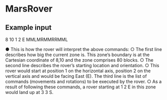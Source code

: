 # MarsRover

Example input
-------------

 8 10
 1 2  E
 MMLMRMMRRMML
     
     
● This is how the rover will interpret the above commands:
  ○ The first line describes how big the current zone is. This zone’s boundary is at
    the Cartesian coordinate of 8,10 and the zone comprises 80 blocks.
  ○ The second line describes the rover’s starting location and orientation.
  ○ This rover would start at position 1 on the horizontal axis, position 2 on the
    vertical axis and would be facing East (E). The third line is the list of commands
    (movements and rotations) to be executed by the rover.
  ○ As a result of following these commands, a rover starting at 1 2 E in this zone
    would land up at 3 3 S.
